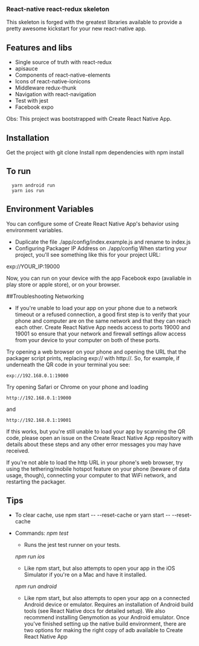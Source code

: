 ### React-native react-redux skeleton
  This skeleton is forged with the greatest libraries available to provide a pretty awesome kickstart for your new react-native app.

## Features and libs
 - Single source of truth with react-redux
 - apisauce
 - Components of react-native-elements
 - Icons of react-native-ionicons
 - Middleware redux-thunk
 - Navigation with react-navigation
 - Test with jest
 - Facebook expo

Obs: This project was bootstrapped with Create React Native App.

## Installation
  Get the project with git clone
  Install npm dependencies with npm install

## To run
```
  yarn android run
  yarn ios run
```

## Environment Variables
  You can configure some of Create React Native App's behavior using environment variables.
  - Duplicate the file ./app/config/index.example.js and rename to index.js
  - Configuring Packager IP Address on ./app/config
  When starting your project, you'll see something like this for your project URL:

exp://YOUR_IP:19000

Now, you can run on your device with the app Facebook expo (avaliable in play store or apple store),
or on your browser.

##Troubleshooting
  Networking
  - If you're unable to load your app on your phone due to a network timeout or a refused connection, a good first step is to verify that your phone and computer are on the same network and that they can reach each other. Create React Native App needs access to ports 19000 and 19001 so ensure that your network and firewall settings allow access from your device to your computer on both of these ports.

  Try opening a web browser on your phone and opening the URL that the packager script prints, replacing exp:// with http://. So, for example, if underneath the QR code in your terminal you see:

  ```
  exp://192.168.0.1:19000
  ```

  Try opening Safari or Chrome on your phone and loading

  ```
  http://192.168.0.1:19000
  ```
  and

  ```
  http://192.168.0.1:19001
  ```

  If this works, but you're still unable to load your app by scanning the QR code, please open an issue on the Create React Native App repository with details about these steps and any other error messages you may have received.

  If you're not able to load the http URL in your phone's web browser, try using the tethering/mobile hotspot feature on your phone (beware of data usage, though), connecting your computer to that WiFi network, and restarting the packager.

## Tips
- To clear cache, use npm start -- --reset-cache or yarn start -- --reset-cache
- Commands:
  *npm test*
  - Runs the jest test runner on your tests.

  *npm run ios*
  - Like npm start, but also attempts to open your app in the iOS Simulator if you're on a Mac and    have it installed.

  *npm run android*
   - Like npm start, but also attempts to open your app on a connected Android device or emulator. Requires an installation of Android build tools (see React Native docs for detailed setup). We also recommend installing Genymotion as your Android emulator. Once you've finished setting up the native build environment, there are two options for making the right copy of adb available to Create React Native App
